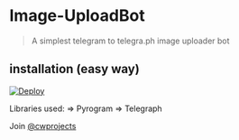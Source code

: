 # Image-UploadBot

> A simplest telegram to telegra.ph image uploader bot

## installation (easy way)

[![Deploy](https://img.shields.io/badge/Deploy%20To%20Heroku-blueviolet?style=for-the-badge&logo=heroku)](https://heroku.com/deploy?template=https://github.com/ashwellprince/Image-UploadBot)

Libraries used: => Pyrogram => Telegraph

Join [@cwprojects](https://t.me/cwprojects)
